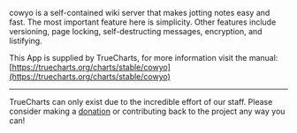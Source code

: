 cowyo is a self-contained wiki server that makes jotting notes easy and fast. The most important feature here is simplicity. Other features include versioning, page locking, self-destructing messages, encryption, and listifying.

This App is supplied by TrueCharts, for more information visit the manual: [https://truecharts.org/charts/stable/cowyo](https://truecharts.org/charts/stable/cowyo)

---

TrueCharts can only exist due to the incredible effort of our staff.
Please consider making a [donation](https://truecharts.org/sponsor) or contributing back to the project any way you can!
